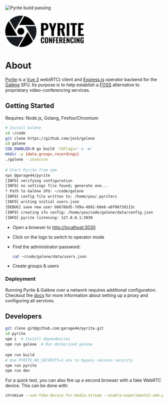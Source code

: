 ![Pyrite build passing](https://github.com/garage44/pyrite/actions/workflows/test.yml/badge.svg)
<br /><br />
<img height="100" src="./ui/public/logo-text.svg">
<br />

# About

[Pyrite](https://pyrite.video) is a [Vue 3](https://v3.vuejs.org/) web(RTC) client and
[Express.js](http://expressjs.com/) operator backend for the [Galène](https://github.com/jech/galene)
SFU. Its purpose is to help establish a [FOSS](https://en.wikipedia.org/wiki/Free_and_open-source_software)
alternative to proprietary video-conferencing services.

## Getting Started

Requires: Node.js, Golang, Firefox/Chromium

```bash
# Install Galène
cd ~/code
git clone https://github.com/jech/galene
cd galene
CGO_ENABLED=0 go build -ldflags='-s -w'
mkdir -p {data,groups,recordings}
./galene --insecure

# Start Pyrite from npm
npx @garage44/pyrite
[INFO] verifying configuration
[INFO] no settings file found; generate one...
? Path to Galène SFU: ~/code/galene
[INFO] config file written to: /home/you/.pyriterc
[INFO] writing initial users.json
[DEBUG] save new user b6676bd5-7d9a-4b91-b0e6-a8f0673d113c
[INFO] creating sfu config: /home/you/code/galene/data/config.json
[INFO] pyrite listening: 127.0.0.1:3030
```

* Open a browser to <http://localhost:3030>
* Click on the logo to switch to operator mode

* Find the administrator password:

  ```bash
  cat ~/code/galene/data/users.json
  ```

* Create groups & users

### Deployment

Running Pyrite & Galène over a network requires additional configuration.
Checkout the [docs](./docs/index.md) for more information about setting up
a proxy and configuring all services.

## Developers

  ```bash
  git clone git@github.com:garage44/pyrite.git
  cd pyrite
  npm i  # Install dependencies
  npm run galene  # Run dockerized galene

  npm run build
  # Use PYRITE_NO_SECURITY=1 env to bypass session security
  npm run pyrite
  npm run dev
  ```

For a quick test, you can also fire up a second browser with a fake WebRTC
device. This can be done with:

```bash
chromium --use-fake-device-for-media-stream --enable-experimental-web-platform-features --user-data-dir=/tmp/.chromium-tmp http://localhost:3030
```
